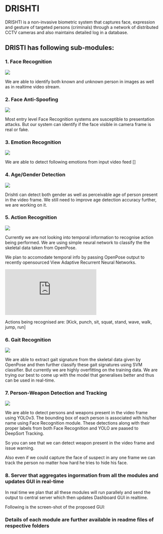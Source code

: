 # DRISHTI

DRISHTI is a non-invasive biometric system that captures face, expression and gesture of targeted persons (criminals) through a network of distributed  CCTV cameras and also maintains detailed log in a database.

## DRISTI has following sub-modules:
### 1. Face Recognition
![](https://github.com/madhuraut/MS331_Age-of-Ultron/blob/master/demo_vids/face%20recognition.gif)

We are able to identify both known and unknown person in images as well as in realtime video stream. 
### 2. Face Anti-Spoofing
![](https://github.com/madhuraut/MS331_Age-of-Ultron/blob/master/demo_vids/anti_spoofing.gif)

Most entry level Face Recognition systems are susceptible to presentation attacks.
But our system can identify if the face visible in camera frame is real or fake.
### 3. Emotion Recognition
![](https://github.com/madhuraut/MS331_Age-of-Ultron/blob/master/demo_vids/emotion_recognition.gif)

We are able to detect following emotions from input video feed
[]
### 4. Age/Gender Detection
![](https://github.com/madhuraut/MS331_Age-of-Ultron/blob/master/demo_vids/gender_age_detection.gif)

Drishti can detect both gender as well as perceivable age of person present in the video frame. We still need to improve age detection accuracy further, we are working on it. 
### 5. Action Recognition
![](https://github.com/madhuraut/MS331_Age-of-Ultron/blob/master/demo_vids/action%20recognition.gif)

Currently we are not looking into temporal information to recognise action being performed. We are using simple neural network to classify the the skeletal data taken from OpenPose. 

We plan to accomodate temporal info by passing OpenPose output to recently opensourced View Adaptive Recurrent Neural Networks.

![](https://github.com/microsoft/View-Adaptive-Neural-Networks-for-Skeleton-based-Human-Action-Recognition/blob/master/README.md)

Actions being recognised are:
[Kick, punch, sit, squat, stand, wave, walk, jump, run]
### 6. Gait Recognition
![](https://github.com/madhuraut/MS331_Age-of-Ultron/blob/master/demo_vids/gait_recognition.gif)

We are able to extract gait signature from the skeletal data given by OpenPose and then further classify these gait signatures using SVM classifier. But currently we are highly overfitting on the training data. We are trying our best to come up with the model that generalises better and thus can be used in real-time.  
### 7. Person-Weapon Detection and Tracking
![](https://github.com/madhuraut/MS331_Age-of-Ultron/blob/master/demo_vids/object_face_track.gif)

We are able to detect persons and weapons present in the video frame using YOLOv3. The bounding box of each person is associated with his/her name using Face Recognition module. These detections along with their proper labels from both Face Recognition and YOLO are paased to DeepSort Tracking.

So you can see that we can detect weapon present in the video frame and issue warning.

Also even if we could capture the face of suspect in any one frame we can track the person no matter how hard he tries to hide his face. 
### 8. Server that aggregates ingormation from all the modules and updates GUI in real-time

In real time we plan that all these modules will run parallely and send the output to central server which then updates Dashboard GUI in realtime. 

Following is the screen-shot of the proposed GUI:

### Details of each module are further available in readme files of respective folders 




